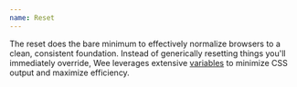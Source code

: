 ```yaml
---
name: Reset
---
```


The reset does the bare minimum to effectively normalize browsers to a clean, consistent foundation. Instead of generically resetting things you'll immediately override, Wee leverages extensive [variables](/style/variables) to minimize CSS output and maximize efficiency.